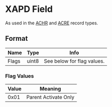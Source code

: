 XAPD Field
==========

As used in the [ACHR](../ACHR.md) and [ACRE](../ACRE.md) record types.

## Format

Name | Type | Info
-----|------|-----
Flags | uint8 | See below for flag values.

### Flag Values

Value | Meaning
------|--------
0x01 | Parent Activate Only
